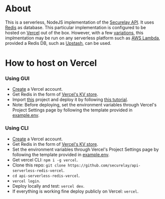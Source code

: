 # About
This is a serverless, NodeJS implementation of the [Securelay API](https://github.com/securelay/specs).
It uses [Redis](https://redis.io/docs/latest/commands/) as database.
This particular implementation is configured to be hosted on [Vercel](https://vercel.com/pricing)
out of the box. However, with a few [variations](https://fastify.dev/docs/latest/Guides/Serverless/),
this implmentation may be run on any serverless platform such as [AWS Lambda](https://fastify.dev/docs/latest/Guides/Serverless/#aws),
provided a Redis DB, such as [Upstash](https://upstash.com/pricing/redis), can be used.

# How to host on Vercel

### Using GUI
- [Create](https://vercel.com/signup) a Vercel account.
- Get Redis in the form of [Vercel's KV store](https://vercel.com/docs/storage/vercel-kv/quickstart).
- Import [this](https://github.com/securelay/api-serverless-redis-vercel) project and deploy it by following [this tutorial](https://vercel.com/docs/getting-started-with-vercel/import).
- Note: Before deploying, set the environment variables through Vercel's Project Settings page by following the template provided in [example.env](./example.env).

### Using CLI
- [Create](https://vercel.com/signup) a Vercel account.
- Get Redis in the form of [Vercel's KV store](https://vercel.com/docs/storage/vercel-kv/quickstart).
- Set the environment variables through Vercel's Project Settings page by following the template provided in [example.env](./example.env).
- Get vercel CLI: `npm i -g vercel`.
- Clone this repo: `git clone https://github.com/securelay/api-serverless-redis-vercel`.
- `cd api-serverless-redis-vercel`.
- `vercel login`.
- Deploy locally and test: `vercel dev`.
- If everything is working fine deploy publicly on Vercel: `vercel`.

